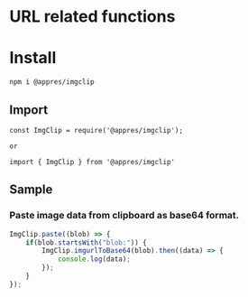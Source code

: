 # URL related functions

# Install
```
npm i @appres/imgclip
```

## Import
```
const ImgClip = require('@appres/imgclip');

or

import { ImgClip } from '@appres/imgclip'

```

## Sample
### Paste image data from clipboard as base64 format.

```javascript
ImgClip.paste((blob) => {
    if(blob.startsWith("blob:")) {
        ImgClip.imgurlToBase64(blob).then((data) => {
            console.log(data);
        });
    }
});
```


